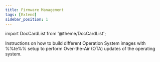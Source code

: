 ```yaml
---
title: Firmware Management
tags: [Extend]
sidebar_position: 1
---
```


import DocCardList from '@theme/DocCardList';

Instructions on how to build different Operation System images with %%te%% setup to perform Over-the-Air (OTA) updates of the operating system.

<DocCardList />